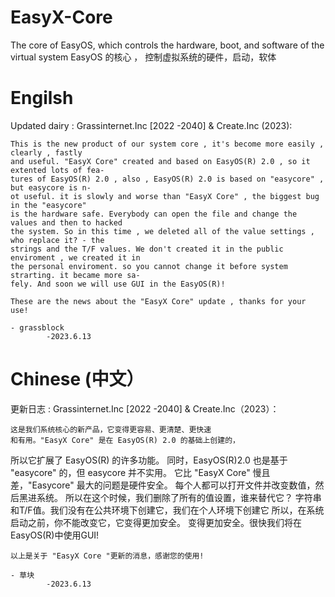 # EasyX-Core
The core of EasyOS, which controls the hardware, boot, and software of the virtual system
EasyOS 的核心 ， 控制虚拟系统的硬件，启动，软体

# Engilsh
Updated dairy :
Grassinternet.Inc [2022 -2040] & Create.Inc (2023):

	This is the new product of our system core , it's become more easily , clearly , fastly 
	and useful. "EasyX Core" created and based on EasyOS(R) 2.0 , so it extented lots of fea-
	tures of EasyOS(R) 2.0 , also , EasyOS(R) 2.0 is based on "easycore" , but easycore is n-
	ot useful. it is slowly and worse than "EasyX Core" , the biggest bug in the "easycore"
	is the hardware safe. Everybody can open the file and change the values and then to hacked
	the system. So in this time , we deleted all of the value settings , who replace it? - the
	strings and the T/F values. We don't created it in the public enviroment , we created it in
	the personal enviroment. so you cannot change it before system strarting. it became more sa-
	fely. And soon we will use GUI in the EasyOS(R)!
	
	These are the news about the "EasyX Core" update , thanks for your use!
	
	- grassblock 
			-2023.6.13


# Chinese (中文）
更新日志 : 
Grassinternet.Inc [2022 -2040] & Create.Inc（2023）：

	这是我们系统核心的新产品，它变得更容易、更清楚、更快速 
	和有用。"EasyX Core" 是在 EasyOS(R) 2.0 的基础上创建的，
  所以它扩展了 EasyOS(R) 的许多功能。
  同时，EasyOS(R)2.0 也是基于 "easycore" 的，但 easycore 并不实用。
	它比 "EasyX Core" 慢且差，"Easycore" 最大的问题是硬件安全。
	每个人都可以打开文件并改变数值，然后黑进系统。
  所以在这个时候，我们删除了所有的值设置，谁来替代它？
	字符串和T/F值。我们没有在公共环境下创建它，我们在个人环境下创建它
	所以，在系统启动之前，你不能改变它，它变得更加安全。
	变得更加安全。很快我们将在EasyOS(R)中使用GUI!
	
	以上是关于 "EasyX Core "更新的消息，感谢您的使用!
	
	- 草块 
			-2023.6.13
